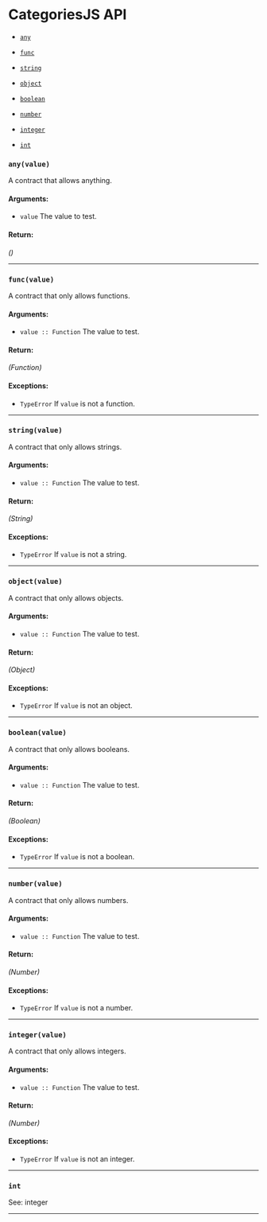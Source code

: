 
# CategoriesJS API

- [`any`](#any)

- [`func`](#func)

- [`string`](#string)

- [`object`](#object)

- [`boolean`](#boolean)

- [`number`](#number)

- [`integer`](#integer)

- [`int`](#int)

### <a id="any"></a> `any(value)`

A contract that allows anything.

#### Arguments:

- `value` The value to test.

#### Return:

*()* 

- - -

### <a id="func"></a> `func(value)`

A contract that only allows functions.

#### Arguments:

- `value :: Function` The value to test.

#### Return:

*(Function)* 

#### Exceptions:

- `TypeError` If `value` is not a function.

- - -

### <a id="string"></a> `string(value)`

A contract that only allows strings.

#### Arguments:

- `value :: Function` The value to test.

#### Return:

*(String)* 

#### Exceptions:

- `TypeError` If `value` is not a string.

- - -

### <a id="object"></a> `object(value)`

A contract that only allows objects.

#### Arguments:

- `value :: Function` The value to test.

#### Return:

*(Object)* 

#### Exceptions:

- `TypeError` If `value` is not an object.

- - -

### <a id="boolean"></a> `boolean(value)`

A contract that only allows booleans.

#### Arguments:

- `value :: Function` The value to test.

#### Return:

*(Boolean)* 

#### Exceptions:

- `TypeError` If `value` is not a boolean.

- - -

### <a id="number"></a> `number(value)`

A contract that only allows numbers.

#### Arguments:

- `value :: Function` The value to test.

#### Return:

*(Number)* 

#### Exceptions:

- `TypeError` If `value` is not a number.

- - -

### <a id="integer"></a> `integer(value)`

A contract that only allows integers.

#### Arguments:

- `value :: Function` The value to test.

#### Return:

*(Number)* 

#### Exceptions:

- `TypeError` If `value` is not an integer.

- - -

### <a id="int"></a> `int`

See: integer

- - -

